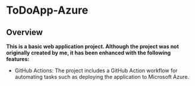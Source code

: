 # ToDoApp-Azure

## Overview

**This is a basic web application project. Although the project was not originally created by me, it has been enhanced with the following features:**

   - GitHub Actions: The project includes a GitHub Action workflow for automating tasks such as deploying the application to Microsoft Azure.
